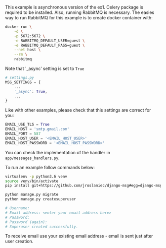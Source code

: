 This example is asynchronous version of the ex1.
Celery package is required to be installed. Also, running RabbitMQ is necessary.
The easies way to run RabbitMQ
for this example is to create docker container with:

```bash
docker run \
    -d \
    -p 5672:5672 \
    -e RABBITMQ_DEFAULT_USER=guest \
    -e RABBITMQ_DEFAULT_PASS=guest \
    --net host \
    --rm \
    rabbitmq
```

Note that '_async' setting is set to `True`

```python
# settings.py
MSG_SETTINGS = {
    ...
    '_async': True,
    ...
}
```

Like with other examples, please check that this settings are correct for you:

```python
EMAIL_USE_TLS = True
EMAIL_HOST = 'smtp.gmail.com'
EMAIL_PORT = 587
EMAIL_HOST_USER = '<EMAIL_HOST_USER>'
EMAIL_HOST_PASSWORD = '<EMAIL_HOST_PASSWORD>'
```

You can check the implementation of the handler in `app/messages_handlers.py`.

To run an example follow commands below:

```bash
virtualenv -p python3.6 venv
source venv/bin/activate
pip install git+https://github.com/jroslaniec/django-msg#egg=django-msg[celery]

python manage.py migrate
python manage.py createsuperuser

# Username:
# Email address: <enter your email address here>
# Password:
# Password (again):
# Superuser created successfully.
```

To receive email use your existing email address - email is sent just after
user creation.
